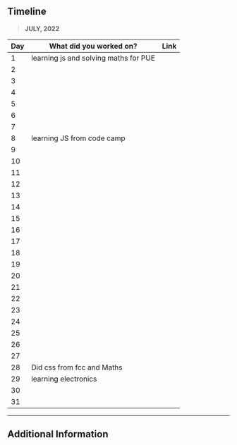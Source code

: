 ## Timeline

> **JULY, 2022**

|Day|What did you worked on?|Link|
|-------|------|--------|
|1|learning js and solving maths for PUE||
|2|||
|3|||
|4|||
|5|||
|6|||
|7|||
|8|learning JS from code camp||
|9|||
|10|||
|11|||
|12|||
|13|||
|14|||
|15|||
|16|||
|17|||
|18|||
|19|||
|20|||
|21|||
|22|||
|23|||
|24|||
|25|||
|26|||
|27|||
|28|Did css from fcc and Maths||
|29|learning electronics||
|30|||
|31|||



---

## Additional Information

